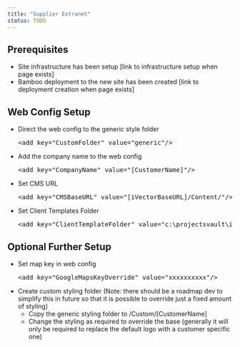 ```yaml
---
title: "Supplier Extranet"
status: TODO
---
```


## Prerequisites
- Site infrastructure has been setup [link to infrastructure setup when page exists]
- Bamboo deployment to the new site has been created [link to deployment creation when page exists]

## Web Config Setup
- Direct the web config to the generic style folder
	<pre>&lt;add key="CustomFolder" value="generic"/&gt;</pre>
- Add the company name to the web config
	<pre>&lt;add key="CompanyName" value="[CustomerName]"/&gt;</pre>
- Set CMS URL
	<pre>&lt;add key="CMSBaseURL" value="[iVectorBaseURL]/Content/"/&gt;</pre>
- Set Client Templates Folder
	<pre>&lt;add key="ClientTemplateFolder" value="c:\projectsvault\ivector\clienttemplates\[CustomerName]\"/&gt;</pre>


## Optional Further Setup
- Set map key in web config
	<pre>&lt;add key="GoogleMapsKeyOverride" value="xxxxxxxxxx"/&gt;</pre>
- Create custom styling folder (Note: there should be a roadmap dev to simplify this in future so that it is possible to override just a fixed amount of styling)
	- Copy the generic styling folder to /Custom/[CustomerName]
	- Change the styling as required to override the base (generally it will only be required to replace the default logo with a customer specific one)